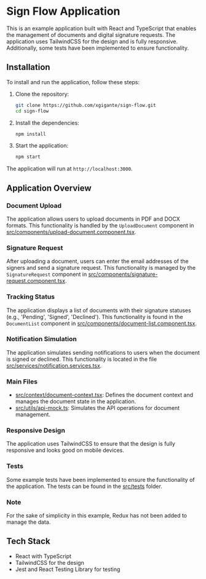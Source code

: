 # Sign Flow Application

This is an example application built with React and TypeScript that enables the management of documents and digital signature requests. The application uses TailwindCSS for the design and is fully responsive. Additionally, some tests have been implemented to ensure functionality.

## Installation

To install and run the application, follow these steps:

1. Clone the repository:

   ```sh
   git clone https://github.com/xgigante/sign-flow.git
   cd sign-flow
   ```

2. Install the dependencies:

   ```sh
   npm install
   ```

3. Start the application:

   ```sh
   npm start
   ```

The application will run at `http://localhost:3000`.

## Application Overview

### Document Upload

The application allows users to upload documents in PDF and DOCX formats. This functionality is handled by the `UploadDocument` component in [src/components/upload-document.component.tsx](src/components/upload-document.component.tsx).

### Signature Request

After uploading a document, users can enter the email addresses of the signers and send a signature request. This functionality is managed by the `SignatureRequest` component in [src/components/signature-request.component.tsx](src/components/signature-request.component.tsx).

### Tracking Status

The application displays a list of documents with their signature statuses (e.g., 'Pending', 'Signed', 'Declined'). This functionality is found in the `DocumentList` component in [src/components/document-list.component.tsx](src/components/document-list.component.tsx).

### Notification Simulation

The application simulates sending notifications to users when the document is signed or declined. This functionality is located in the file [src/services/notification.services.tsx](src/services/notification.services.tsx).

### Main Files

- [src/context/document-context.tsx](src/context/document-context.tsx): Defines the document context and manages the document state in the application.
- [src/utils/api-mock.ts](src/utils/api-mock.ts): Simulates the API operations for document management.

### Responsive Design

The application uses TailwindCSS to ensure that the design is fully responsive and looks good on mobile devices.

### Tests

Some example tests have been implemented to ensure the functionality of the application. The tests can be found in the [src/tests](src/tests) folder.

### Note

For the sake of simplicity in this example, Redux has not been added to manage the data.

## Tech Stack

- React with TypeScript
- TailwindCSS for the design
- Jest and React Testing Library for testing

